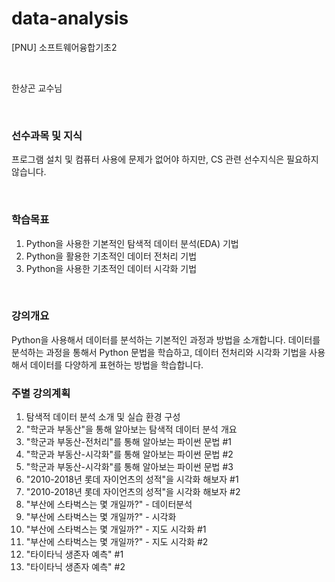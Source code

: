 # data-analysis
[PNU] 소프트웨어융합기초2

</br>

한상곤 교수님

</br>

### 선수과목 및 지식
프로그램 설치 및 컴퓨터 사용에 문제가 없어야 하지만, CS 관련 선수지식은 필요하지 않습니다. 

</br>

### 학습목표
1. Python을 사용한 기본적인 탐색적 데이터 분석(EDA) 기법
2. Python을 활용한 기초적인 데이터 전처리 기법
3. Python을 사용한 기초적인 데이터 시각화 기법

</br>

### 강의개요
Python을 사용해서 데이터를 분석하는 기본적인 과정과 방법을 소개합니다. 데이터를 분석하는 과정을 통해서 Python 문법을 학습하고, 데이터 전처리와 시각화 기법을 사용해서 데이터를 다양하게 표현하는 방법을 학습합니다. 

### 주별 강의계획
1. 탐색적 데이터 분석 소개 및 실습 환경 구성
2. "학군과 부동산"을 통해 알아보는 탐색적 데이터 분석 개요
3. "학군과 부동산-전처리"를 통해 알아보는 파이썬 문법 #1
4. "학군과 부동산-시각화"를 통해 알아보는 파이썬 문법 #2
5. "학군과 부동산-시각화"를 통해 알아보는 파이썬 문법 #3
6. "2010-2018년 롯데 자이언츠의 성적"을 시각화 해보자 #1
7. "2010-2018년 롯데 자이언츠의 성적"을 시각화 해보자 #2
9. "부산에 스타벅스는 몇 개일까?" - 데이터분석
10. "부산에 스타벅스는 몇 개일까?" - 시각화
11. "부산에 스타벅스는 몇 개일까?" - 지도 시각화 #1
12. "부산에 스타벅스는 몇 개일까?" - 지도 시각화 #2
13. "타이타닉 생존자 예측" #1
14. "타이타닉 생존자 예측" #2
